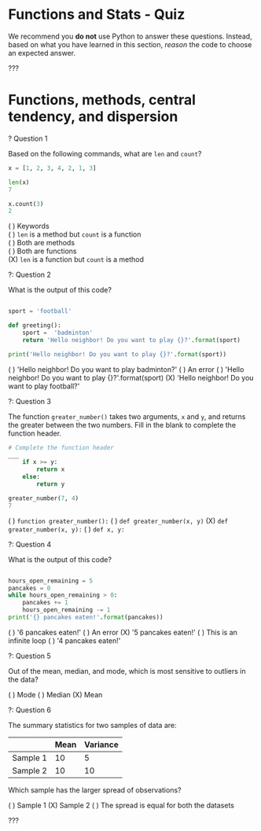 # Functions and Stats - Quiz

We recommend you **do not** use Python to answer these questions. Instead, based on what you have learned in this section, _reason_ the code to choose an expected answer. 

??? 


# Functions, methods, central tendency, and dispersion

? Question 1  


Based on the following commands, what are `len` and `count`?

```python
x = [1, 2, 3, 4, 2, 1, 3] 

len(x)
7

x.count(3)
2
```

( ) Keywords    
( ) `len` is a method but `count` is a function   
( ) Both are methods   
( ) Both are functions   
(X) `len` is a function but `count` is a method    


?: Question 2  


What is the output of this code? 

```python

sport = 'football'

def greeting():
    sport =  'badminton'
    return 'Hello neighbor! Do you want to play {}?'.format(sport)

print('Hello neighbor! Do you want to play {}?'.format(sport))
```


( ) 'Hello neighbor! Do you want to play badminton?' 
( ) An error
( ) 'Hello neighbor! Do you want to play {}?'.format(sport) 
(X) 'Hello neighbor! Do you want to play football?'


?: Question 3  


The function `greater_number()` takes two arguments, `x` and `y`, and returns the greater between the two numbers. Fill in the blank to complete the function header. 


```python
# Complete the function header
___ 
    if x >= y: 
        return x
    else: 
        return y

greater_number(7, 4)
7
```

( ) `function greater_number():` 
( ) `def greater_number(x, y)`
(X) `def greater_number(x, y):`
( ) `def x, y:`



?: Question 4  


What is the output of this code? 

```python

hours_open_remaining = 5
pancakes = 0
while hours_open_remaining > 0: 
    pancakes += 1
    hours_open_remaining -= 1
print('{} pancakes eaten!'.format(pancakes))

```

( ) '6 pancakes eaten!'
( ) An error
(X) '5 pancakes eaten!'
( ) This is an infinite loop
( ) '4 pancakes eaten!'


?: Question 5  


Out of the mean, median, and mode, which is most sensitive to outliers in the data?

( ) Mode 
( ) Median
(X) Mean


?: Question 6  


The summary statistics for two samples of data are: 

|   |Mean   |Variance   |
|---|---|---|
|Sample 1|10   |5   |
|Sample 2|10   |10   |


Which sample has the larger spread of observations?

( ) Sample 1
(X) Sample 2
( ) The spread is equal for both the datasets


???
